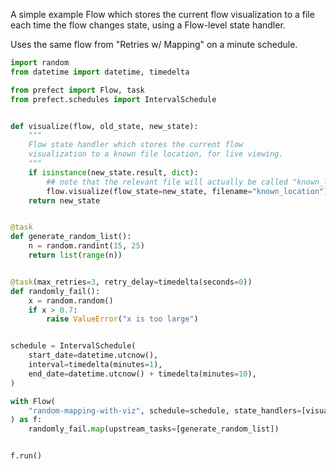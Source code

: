 A simple example Flow which stores the current flow visualization to a file
each time the flow changes state, using a Flow-level state handler.

Uses the same flow from "Retries w/ Mapping" on a minute schedule.

```python
import random
from datetime import datetime, timedelta

from prefect import Flow, task
from prefect.schedules import IntervalSchedule


def visualize(flow, old_state, new_state):
    """
    Flow state handler which stores the current flow
    visualization to a known file location, for live viewing.
    """
    if isinstance(new_state.result, dict):
        ## note that the relevant file will actually be called "known_location.pdf"
        flow.visualize(flow_state=new_state, filename="known_location")
    return new_state


@task
def generate_random_list():
    n = random.randint(15, 25)
    return list(range(n))


@task(max_retries=3, retry_delay=timedelta(seconds=0))
def randomly_fail():
    x = random.random()
    if x > 0.7:
        raise ValueError("x is too large")


schedule = IntervalSchedule(
    start_date=datetime.utcnow(),
    interval=timedelta(minutes=1),
    end_date=datetime.utcnow() + timedelta(minutes=10),
)

with Flow(
    "random-mapping-with-viz", schedule=schedule, state_handlers=[visualize]
) as f:
    randomly_fail.map(upstream_tasks=[generate_random_list])


f.run()
```
